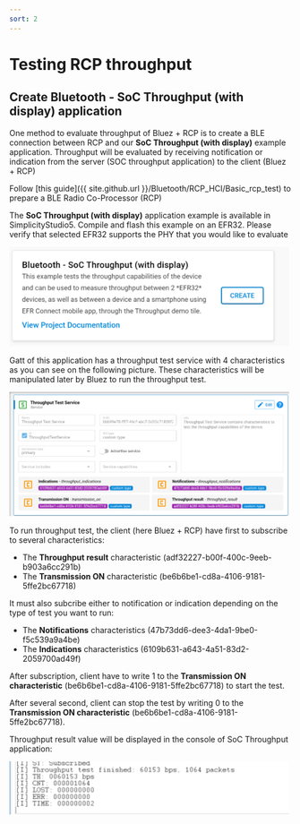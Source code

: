 ```yaml
---
sort: 2
---
```


# Testing RCP throughput

##  Create Bluetooth - SoC Throughput (with display) application

One method to evaluate throughput of Bluez + RCP is to create a BLE connection between RCP and our **SoC Throughput (with display)** example application.
Throughput will be evaluated by receiving notification or indication from the server (SOC throughput application) to the client (Bluez + RCP)

Follow [this guide]({{ site.github.url }}/Bluetooth/RCP_HCI/Basic_rcp_test) to prepare a BLE Radio Co-Processor (RCP)

The **SoC Throughput (with display)** application example is available in SimplicityStudio5. Compile and flash this example on an EFR32. Please verify that selected EFR32 supports the PHY that you would like to evaluate

<img src="./images/throughput-application.png" alt="" width="500" class="center">

Gatt of this application has a throughput test service with 4 characteristics as you can see on the following picture. 
These characteristics will be manipulated later by Bluez to run the throughput test.

<img src="./images/gatt.png" alt="" width="500" class="center">

To run throughput test, the client (here Bluez + RCP) have first to subscribe to several characteristics:

- The **Throughput result** characteristic (adf32227-b00f-400c-9eeb-b903a6cc291b)
- The **Transmission ON** characteristic (be6b6be1-cd8a-4106-9181-5ffe2bc67718)

It must also subcribe either to notification or indication depending on the type of test you want to run:

- The **Notifications** characteristics (47b73dd6-dee3-4da1-9be0-f5c539a9a4be)
- The **Indications** characteristics (6109b631-a643-4a51-83d2-2059700ad49f)


After subscription, client have to write 1 to the **Transmission ON characteristic** (be6b6be1-cd8a-4106-9181-5ffe2bc67718) to start the test.

After several second, client can stop the test by writing 0 to the **Transmission ON characteristic** (be6b6be1-cd8a-4106-9181-5ffe2bc67718).

Throughput result value will be displayed in the console of SoC Throughput application:

<img src="./images/result.png" alt="" width="500" class="center">

